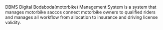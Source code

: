 DBMS
Digital Bodaboda(motorbike) Management System is a system that manages motorbike saccos connect motorbike owners to qualified riders and manages all workflow from allocation to insurance and driving license validity.
